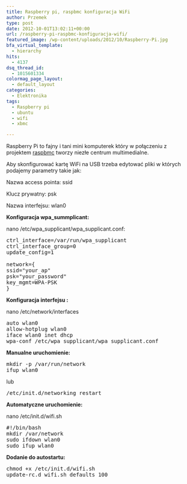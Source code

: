 ```yaml
---
title: Raspberry pi, raspbmc konfiguracja WiFi
author: Przemek
type: post
date: 2012-10-01T13:02:11+00:00
url: /raspberry-pi-raspbmc-konfiguracja-wifi/
featured_image: /wp-content/uploads/2012/10/Raspberry-Pi.jpg
bfa_virtual_template:
  - hierarchy
hits:
  - 4137
dsq_thread_id:
  - 1015601334
colormag_page_layout:
  - default_layout
categories:
  - Elektronika
tags:
  - Raspberry pi
  - ubuntu
  - wifi
  - xbmc

---
```

Raspberry Pi to fajny i tani mini komputerek który w połączeniu z projektem <a title="raspbmc" href="http://www.raspbmc.com/" target="_blank" rel="noopener">raspbmc</a> tworzy niezłe centrum multimedialne.

<!--more-->

Aby skonfigurować kartę WiFi na USB trzeba edytować pliki w których podajemy parametry takie jak:

Nazwa access pointa: ssid

Klucz prywatny: psk

Nazwa interfejsu: wlan0

**Konfiguracja wpa_summplicant:**

nano /etc/wpa\_supplicant/wpa\_supplicant.conf:

<pre class="lang:default highlight:0 decode:true">ctrl_interface=/var/run/wpa_supplicant
ctrl_interface_group=0
update_config=1

network={
ssid="your_ap"
psk="your_password"
key_mgmt=WPA-PSK
}</pre>

**Konfiguracja interfejsu :**

nano /etc/network/interfaces

<pre class="lang:default highlight:0 decode:true">auto wlan0
allow-hotplug wlan0
iface wlan0 inet dhcp
wpa-conf /etc/wpa_supplicant/wpa_supplicant.conf</pre>

**Manualne uruchomienie:**

<pre class="lang:default highlight:0 decode:true">mkdir -p /var/run/network
ifup wlan0</pre>

lub

<pre class="lang:default highlight:0 decode:true">/etc/init.d/networking restart</pre>

**Automatyczne uruchomienie:**

nano /etc/init.d/wifi.sh

<pre class="lang:default highlight:0 decode:true">#!/bin/bash
mkdir /var/network
sudo ifdown wlan0
sudo ifup wlan0</pre>

**Dodanie do autostartu:**

<pre class="lang:default highlight:0 decode:true">chmod +x /etc/init.d/wifi.sh
update-rc.d wifi.sh defaults 100</pre>

&nbsp;

&nbsp;

&nbsp;